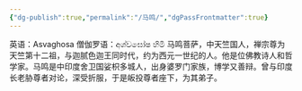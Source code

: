 ```yaml
---
{"dg-publish":true,"permalink":"/马鸣/","dgPassFrontmatter":true}
---
```


英语：Asvaghosa
僧伽罗语：අශ්වඝෝෂ හිමි
马鸣菩萨，中天竺国人，禅宗尊为天竺第十二祖，与迦腻色迦王同时代，约为西元一世纪的人。他是位佛教诗人和哲学家。马鸣是中印度舍卫国娑枳多城人，出身婆罗门家族，博学又善辩。曾与印度长老胁尊者对论，深受折服，于是皈投尊者座下，为其弟子。